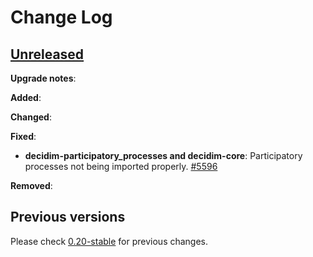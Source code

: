# Change Log

## [Unreleased](https://github.com/decidim/decidim/tree/HEAD)

**Upgrade notes**:

**Added**:

**Changed**:

**Fixed**:

- **decidim-participatory_processes and decidim-core**: Participatory processes not being imported properly. [\#5596](https://github.com/decidim/decidim/pull/5596)

**Removed**:

## Previous versions

Please check [0.20-stable](https://github.com/decidim/decidim/blob/0.19-stable/CHANGELOG.md) for previous changes.
